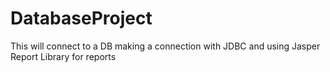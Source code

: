 # DatabaseProject
This will connect to a DB making a connection with JDBC and using Jasper Report Library for reports
